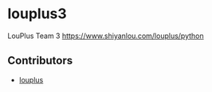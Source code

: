 # louplus3
LouPlus Team 3 https://www.shiyanlou.com/louplus/python

## Contributors

* [louplus](https://github.com/louplus)
